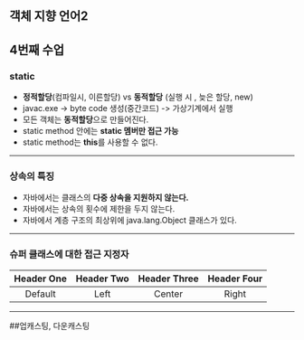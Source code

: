 객체 지향 언어2 
---
4번째 수업
---

### static
* **정적할당**(컴파일시, 이른할당) vs **동적할당** (실행 시 , 늦은 할당, new)
* javac.exe -> byte code 생성(중간코드) -> 가상기계에서 실행
* 모든 객체는 **동적할당**으로 만들어진다.
* static method 안에는 **static 멤버만 접근 가능**
* static method는 **this**를 사용할 수 없다.
---
### 상속의 특징
* 자바에서는 클래스의 **다중 상속을 지원하지 않는다.**
* 자바에서는 상속의 횟수에 제한을 두지 않는다.
* 자바에서 계층 구조의 최상위에 java.lang.Object 클래스가 있다.
---

### 슈퍼 클래스에 대한 접근 지정자
| Header One | Header Two | Header Three | Header Four | 
|:----------:| :---------:| :----------: | :----------:| 
| Default    | Left       | Center       |    Right    |
---

##업캐스팅, 다운캐스팅

